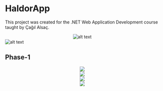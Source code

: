 # HaldorApp
This project was created for the .NET Web Application Development course taught by Çağıl Alsaç.

<center><img src="https://i.hizliresim.com/5jd59on.jpg" alt="alt text"></center>
<img src="https://www.ctis.bilkent.edu.tr/images/ctis_staff/cagilalsac.jpg" alt="alt text">

## Phase-1
<center><img src="https://i.hizliresim.com/gwfn67o.png"></center>
<center><img src="https://i.hizliresim.com/rfic94m.png"></center>
<center><img src="https://i.hizliresim.com/60qq7ua.png"></center>
<center><img src="https://i.hizliresim.com/4sv8b48.png""></center>
